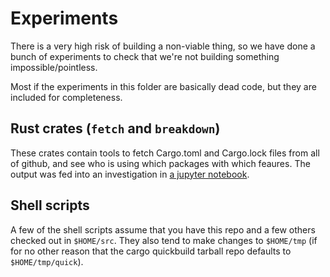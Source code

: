 # Experiments

There is a very high risk of building a non-viable thing, so we have done a bunch of experiments to check that we're not building something impossible/pointless.

Most if the experiments in this folder are basically dead code, but they are included for completeness.

## Rust crates (`fetch` and `breakdown`)

These crates contain tools to fetch Cargo.toml and Cargo.lock files from all of github, and see who is using which packages with which feaures. The output was fed into an investigation in [a jupyter notebook](https://github.com/cargo-quick/quickbuild-analytics-data/blob/main/notebooks/deps.ipynb).

## Shell scripts

A few of the shell scripts assume that you have this repo and a few others checked out in `$HOME/src`. They also tend to make changes to `$HOME/tmp` (if for no other reason that the cargo quickbuild tarball repo defaults to `$HOME/tmp/quick`).
